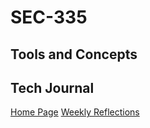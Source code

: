 # SEC-335
## Tools and Concepts
## Tech Journal
[Home Page](https://github.com/jfustolojr/SEC-335/wiki)
[Weekly Reflections](https://github.com/jfustolojr/SEC-335/wiki/)
